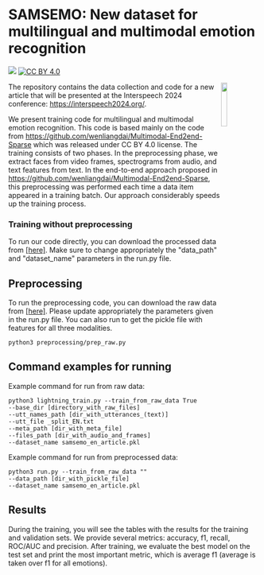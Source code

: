 # SAMSEMO: New dataset for multilingual and multimodal emotion recognition
[![](https://img.shields.io/badge/python-3.8+-blue.svg)](https://www.python.org/downloads/) [![CC BY 4.0][cc-by-shield]][cc-by]


<img align="right" src="img/HKUST.jpg" width="15%"/>

[cc-by]: http://creativecommons.org/licenses/by/4.0/
[cc-by-shield]: https://img.shields.io/badge/License-CC%20BY%204.0-lightgrey.svg

The repository contains the data collection and code for a new article that will be presented at the Interspeech 2024 conference: https://interspeech2024.org/.

We present training code for multilingual and multimodal emotion recognition. This code is based mainly on the code from https://github.com/wenliangdai/Multimodal-End2end-Sparse which was released under CC BY 4.0 license. The training consists of two phases. In the preprocessing phase, we extract faces from video frames, spectrograms from audio, and text features from text. In the end-to-end approach proposed in https://github.com/wenliangdai/Multimodal-End2end-Sparse, this preprocessing was performed each time a data item appeared in a training batch. Our approach considerably speeds up the training process.

### Training without preprocessing

To run our code directly, you can download the processed data from [[here]](https://huggingface.co/datasets/SamsungNLP/SAMSEMO). Make sure to change appropriately the "data_path" and "dataset_name" parameters in the run.py file.

## Preprocessing
To run the preprocessing code, you can download the raw data from [[here]](https://huggingface.co/datasets/SamsungNLP/SAMSEMO). Please update appropriately the parameters given in the run.py file.
You can also run to get the pickle file with features for all three modalities.
```
python3 preprocessing/prep_raw.py
```

## Command examples for running
Example command for run from raw data:
```
python3 lightning_train.py --train_from_raw_data True
--base_dir [directory_with_raw_files]
--utt_names_path [dir_with_utterances_(text)]
--utt_file _split_EN.txt
--meta_path [dir_with_meta_file]
--files_path [dir_with_audio_and_frames]
--dataset_name samsemo_en_article.pkl
```
Example command for run from preprocessed data:
```
python3 run.py --train_from_raw_data ""
--data_path [dir_with_pickle_file]
--dataset_name samsemo_en_article.pkl
```

## Results
During the training, you will see the tables with the results for the training and validation sets. We provide several metrics: accuracy, f1, recall, ROC/AUC and precision. After training, we evaluate the best model on the test set and print the most important metric, which is average f1 (average is taken over f1 for all emotions).

